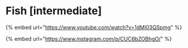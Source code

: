 # Fish \[intermediate]

{% embed url="https://www.youtube.com/watch?v=1dMI03QSpmg" %}

{% embed url="https://www.instagram.com/p/CUC6bZOBhgO/" %}
